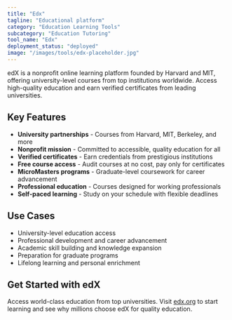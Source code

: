```yaml
---
title: "Edx"
tagline: "Educational platform"
category: "Education Learning Tools"
subcategory: "Education Tutoring"
tool_name: "Edx"
deployment_status: "deployed"
image: "/images/tools/edx-placeholder.jpg"
---
```

edX is a nonprofit online learning platform founded by Harvard and MIT, offering university-level courses from top institutions worldwide. Access high-quality education and earn verified certificates from leading universities.

## Key Features

- **University partnerships** - Courses from Harvard, MIT, Berkeley, and more
- **Nonprofit mission** - Committed to accessible, quality education for all
- **Verified certificates** - Earn credentials from prestigious institutions
- **Free course access** - Audit courses at no cost, pay only for certificates
- **MicroMasters programs** - Graduate-level coursework for career advancement
- **Professional education** - Courses designed for working professionals
- **Self-paced learning** - Study on your schedule with flexible deadlines

## Use Cases

- University-level education access
- Professional development and career advancement
- Academic skill building and knowledge expansion
- Preparation for graduate programs
- Lifelong learning and personal enrichment

## Get Started with edX

Access world-class education from top universities. Visit [edx.org](https://www.edx.org) to start learning and see why millions choose edX for quality education.

